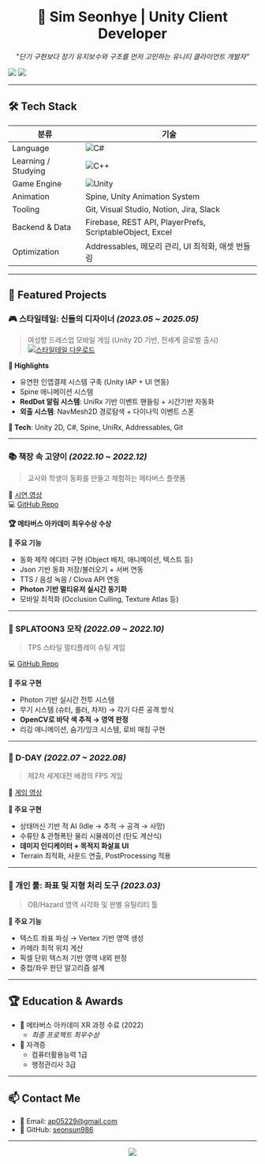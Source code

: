<h1 align="center">🧵 Sim Seonhye | Unity Client Developer</h1>

<p align="center">
  <em>"단기 구현보다 장기 유지보수와 구조를 먼저 고민하는 유니티 클라이언트 개발자"</em><br>

  
  <a href="mailto:ap05229@gmail.com"><img src="https://img.shields.io/badge/email-ap05229@gmail.com-red?style=flat-square&logo=gmail&logoColor=white"/></a>
  <a href="https://github.com/seonsun986"><img src="https://img.shields.io/badge/github-seonsun986-181717?style=flat-square&logo=github"/></a>
</p>

---

## 🛠 Tech Stack

| 분류 | 기술 |
|------|------|
| Language | ![C#](https://img.shields.io/badge/C%23-239120?style=flat&logo=c-sharp&logoColor=white) |
| Learning / Studying | ![C++](https://img.shields.io/badge/C%2B%2B-00599C?style=flat&logo=c%2B%2B&logoColor=white) |
| Game Engine | ![Unity](https://img.shields.io/badge/Unity-100000?style=flat&logo=unity&logoColor=white) |
| Animation | Spine, Unity Animation System |
| Tooling | Git, Visual Studio, Notion, Jira, Slack |
| Backend & Data | Firebase, REST API, PlayerPrefs, ScriptableObject, Excel |
| Optimization | Addressables, 메모리 관리, UI 최적화, 애셋 번들링 |

---

## 🧩 Featured Projects

### 🎮 스타일테일: 신들의 디자이너 _(2023.05 ~ 2025.05)_
> 여성향 드레스업 모바일 게임 (Unity 2D 기반, 전세계 글로벌 출시)
> [![스타일테일 다운로드](https://img.shields.io/badge/📲%20게임%20다운로드-Play%20Now-blue?style=for-the-badge&logo=google-play)](https://play.google.com/store/apps/details?id=com.peppercon.StyleTail)

**📌 Highlights**
- 유연한 인앱결제 시스템 구축 (Unity IAP + UI 연동)
- Spine 애니메이션 시스템
- **RedDot 알림 시스템**: UniRx 기반 이벤트 핸들링 + 시간기반 자동화
- **외출 시스템**: NavMesh2D 경로탐색 + 다이나믹 이벤트 스폰

**🔧 Tech**: Unity 2D, C#, Spine, UniRx, Addressables, Git

---

### 📚 책장 속 고양이 _(2022.10 ~ 2022.12)_
> 교사와 학생이 동화를 만들고 체험하는 메타버스 플랫폼

🎥 [시연 영상](https://www.youtube.com/watch?v=amS7dukGY0U)  
💻 [GitHub Repo](https://github.com/seonsun986/NYS.git)

**🏆 메타버스 아카데미 최우수상 수상**

**📌 주요 기능**
- 동화 제작 에디터 구현 (Object 배치, 애니메이션, 텍스트 등)
- Json 기반 동화 저장/불러오기 + 서버 연동
- TTS / 음성 녹음 / Clova API 연동
- **Photon 기반 멀티유저 실시간 동기화**
- 모바일 최적화 (Occlusion Culling, Texture Atlas 등)

---

### 🎯 SPLATOON3 모작 _(2022.09 ~ 2022.10)_
> TPS 스타일 멀티플레이 슈팅 게임

💻 [GitHub Repo](https://github.com/seonsun986/MONAMI.git)

**📌 주요 구현**
- Photon 기반 실시간 전투 시스템
- 무기 시스템 (슈터, 롤러, 차저) → 각기 다른 공격 방식
- **OpenCV로 바닥 색 추적 → 영역 판정**
- 리깅 애니메이션, 숨기/잉크 시스템, 로비 매칭 구현

---

### 🔫 D-DAY _(2022.07 ~ 2022.08)_
> 제2차 세계대전 배경의 FPS 게임

🎥 [게임 영상](https://youtu.be/WeebsCq-MBg)

**📌 주요 구현**
- 상태머신 기반 적 AI (Idle → 추적 → 공격 → 사망)
- 수류탄 & 관형폭탄 물리 시뮬레이션 (탄도 계산식)
- **데미지 인디케이터 + 목적지 화살표 UI**
- Terrain 최적화, 사운드 연출, PostProcessing 적용

---

### 🧪 개인 툴: 좌표 및 지형 처리 도구 _(2023.03)_

> OB/Hazard 영역 시각화 및 판별 유틸리티 툴

**📌 주요 기능**
- 텍스트 좌표 파싱 → Vertex 기반 영역 생성
- 카메라 최적 위치 계산
- 픽셀 단위 텍스처 기반 영역 내외 판정
- 중첩/좌우 판단 알고리즘 설계

---

## 🏆 Education & Awards

- 📘 메타버스 아카데미 XR 과정 수료 (2022)
  - *최종 프로젝트 최우수상*
- 🧾 자격증
  - 컴퓨터활용능력 1급
  - 행정관리사 3급

---

## 📫 Contact Me

- 📧 Email: [ap05229@gmail.com](mailto:ap05229@gmail.com)
- 🐙 GitHub: [seonsun986](https://github.com/seonsun986)

---

<p align="center">
  <img src="https://github-readme-stats.vercel.app/api?username=seonsun986&show_icons=true&theme=default" />
</p>
